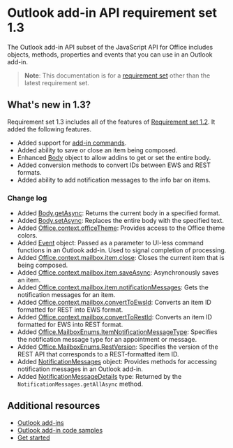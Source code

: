 # Outlook add-in API requirement set 1.3

The Outlook add-in API subset of the JavaScript API for Office includes objects, methods, properties and events that you can use in an Outlook add-in.

> **Note**: This documentation is for a [requirement set](../tutorial-api-requirement-sets.md) other than the latest requirement set. 

## What's new in 1.3?

Requirement set 1.3 includes all of the features of [Requirement set 1.2](../1.2/index.md). It added the following features.

- Added support for [add-in commands](../../../docs/outlook/add-in-commands-for-outlook.md).
- Added ability to save or close an item being composed.
- Enhanced [Body](https://dev.office.com/reference/add-ins/outlook/1.3/Body?product=outlook&version=v1.3) object to allow addins to get or set the entire body.
- Added conversion methods to convert IDs between EWS and REST formats.
- Added ability to add notification messages to the info bar on items.

### Change log

- Added [Body.getAsync](https://dev.office.com/reference/add-ins/outlook/1.3/Body?product=outlook&version=v1.3#getasynccoerciontype-options-callback): Returns the current body in a specified format.
- Added [Body.setAsync](https://dev.office.com/reference/add-ins/outlook/1.3/Body?product=outlook&version=v1.3#setasyncdata-options-callback): Replaces the entire body with the specified text.
- Added [Office.context.officeTheme](https://dev.office.com/reference/add-ins/outlook/1.3/Office.context?product=outlook&version=v1.3#officetheme-object): Provides access to the Office theme colors.
- Added [Event](https://dev.office.com/reference/add-ins/outlook/1.3/Event?product=outlook&version=v1.3) object: Passed as a parameter to UI-less command functions in an Outlook add-in. Used to signal completion of processing.
- Added [Office.context.mailbox.item.close](https://dev.office.com/reference/add-ins/outlook/1.3/Office.context.mailbox.item?product=outlook&version=v1.3#close): Closes the current item that is being composed.
- Added [Office.context.mailbox.item.saveAsync](https://dev.office.com/reference/add-ins/outlook/1.3/Office.context.mailbox.item?product=outlook&version=v1.3#saveasyncoptions-callback): Asynchronously saves an item.
- Added [Office.context.mailbox.item.notificationMessages](https://dev.office.com/reference/add-ins/outlook/1.3/Office.context.mailbox.item?product=outlook&version=v1.3#notificationmessages-notificationmessages): Gets the notification messages for an item.
- Added [Office.context.mailbox.convertToEwsId](https://dev.office.com/reference/add-ins/outlook/1.3/Office.context.mailbox?product=outlook&version=v1.3#converttoewsiditemid-restversion--string): Converts an item ID formatted for REST into EWS format.
- Added [Office.context.mailbox.convertToRestId](https://dev.office.com/reference/add-ins/outlook/1.3/Office.context.mailbox?product=outlook&version=v1.3#converttorestiditemid-restversion--string): Converts an item ID formatted for EWS into REST format.
- Added [Office.MailboxEnums.ItemNotificationMessageType](https://dev.office.com/reference/add-ins/outlook/1.3/Office.MailboxEnums?product=outlook&version=v1.3#itemnotificationmessagetype-string): Specifies the notification message type for an appointment or message.
- Added [Office.MailboxEnums.RestVersion](https://dev.office.com/reference/add-ins/outlook/1.3/Office.MailboxEnums?product=outlook&version=v1.3#restversion-string): Specifies the version of the REST API that corresponds to a REST-formatted item ID.
- Added [NotificationMessages](https://dev.office.com/reference/add-ins/outlook/1.3/NotificationMessages?product=outlook&version=v1.3) object: Provides methods for accessing notification messages in an Outlook add-in.
- Added [NotificationMessageDetails](https://dev.office.com/reference/add-ins/outlook/1.3/simple-types?product=outlook&version=v1.3#notificationmessagedetails) type: Returned by the `NotificationMessages.getAllAsync` method.

## Additional resources

- [Outlook add-ins](https://docs.microsoft.com/outlook/add-ins/)
- [Outlook add-in code samples](https://developer.microsoft.com/outlook/gallery/?filterBy=Outlook,SamplesAdd-ins)
- [Get started](https://docs.microsoft.com/outlook/add-ins/quick-start)
